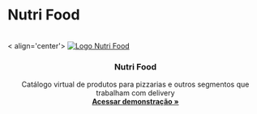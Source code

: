 # Nutri Food
</br>
< align='center'>
 <a href="https://nutri-food.netlify.app/">
 <img src="assets/img/2.svg" alt="Logo Nutri Food">
 </a>
   <h3 align="center">Nutri Food</h3>

  <p align="center">
    Catálogo virtual de produtos para pizzarias e outros segmentos que trabalham com delivery
    <br />
    <a href="https://nutri-food.netlify.app/"><strong>Acessar demonstração »</strong></a>
  </p>
</div>
